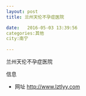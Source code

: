 ```yaml
--- 
layout: post 
title: 兰州天伦不孕症医院

date:   2016-05-03 13:39:56 
categories:其他  
city:南宁
  
--- 
```

   
兰州天伦不孕症医院

信息
 - 网址 http://www.lztlyy.com


